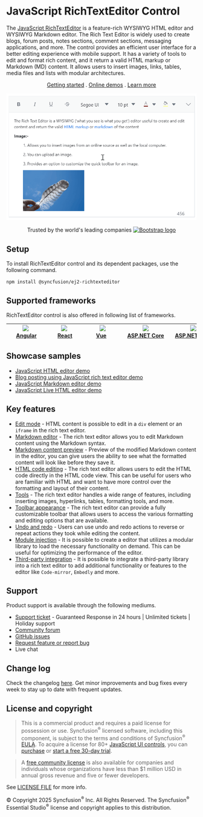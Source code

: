 # JavaScript RichTextEditor Control

The [JavaScript RichTextEditor](https://www.syncfusion.com/javascript-ui-controls/js-wysiwyg-rich-text-editor?utm_source=npm&utm_medium=listing&utm_campaign=javascript-richtexteditor-npm) is a feature-rich WYSIWYG HTML editor and WYSIWYG Markdown editor. The Rich Text Editor is widely used to create blogs, forum posts, notes sections, comment sections, messaging applications, and more. The control provides an efficient user interface for a better editing experience with mobile support. It has a variety of tools to edit and format rich content, and it return a valid HTML markup or Markdown (MD) content. It allows users to insert images, links, tables, media files and lists with modular architectures.

<p align="center">
    <a href="https://ej2.syncfusion.com/documentation/rich-text-editor/getting-started/?utm_source=npm&utm_medium=listing&utm_campaign=javascript-richtexteditor-npm">Getting started</a> . 
    <a href="https://ej2.syncfusion.com/demos/?utm_source=npm&utm_medium=listing&utm_campaign=javascript-richtexteditor-npm#/bootstrap5/rich-text-editor/tools.html">Online demos</a> . 
    <a href="https://www.syncfusion.com/javascript-ui-controls/js-wysiwyg-rich-text-editor?utm_source=npm&utm_medium=listing&utm_campaign=javascript-richtexteditor-npm">Learn more</a>
</p>
<p align="center">
    <img src="https://raw.githubusercontent.com/SyncfusionExamples/nuget-img/master/javascript/javascript-rich-text-editor.gif" alt="JavaScript RichTextEditor Control"/>
</p>
<p align="center">
Trusted by the world's leading companies
  <a href="https://www.syncfusion.com">
    <img src="https://raw.githubusercontent.com/SyncfusionExamples/nuget-img/master/syncfusion/syncfusion-trusted-companies.webp" alt="Bootstrap logo">
  </a>
</p>

## Setup

To install RichTextEditor control and its dependent packages, use the following command.

```
npm install @syncfusion/ej2-richtexteditor
```

## Supported frameworks

RichTextEditor control is also offered in following list of frameworks.

| [<img src="https://ej2.syncfusion.com/github/images/angular-new.svg" height="50" />](https://www.syncfusion.com/angular-ui-components?utm_medium=listing&utm_source=github)<br/>&nbsp;&nbsp;&nbsp;&nbsp;&nbsp;[Angular](https://www.syncfusion.com/angular-ui-components?utm_medium=listing&utm_source=github)&nbsp;&nbsp;&nbsp;&nbsp; | [<img src="https://ej2.syncfusion.com/github/images/react.svg"  height="50" />](https://www.syncfusion.com/react-ui-components?utm_medium=listing&utm_source=github)<br/>&nbsp;&nbsp;&nbsp;&nbsp;&nbsp;&nbsp;&nbsp;[React](https://www.syncfusion.com/react-ui-components?utm_medium=listing&utm_source=github)&nbsp;&nbsp;&nbsp;&nbsp;&nbsp;&nbsp; | [<img src="https://ej2.syncfusion.com/github/images/vue.svg" height="50" />](https://www.syncfusion.com/vue-ui-components?utm_medium=listing&utm_source=github)<br/>&nbsp;&nbsp;&nbsp;&nbsp;&nbsp;&nbsp;&nbsp;[Vue](https://www.syncfusion.com/vue-ui-components?utm_medium=listing&utm_source=github)&nbsp;&nbsp;&nbsp;&nbsp;&nbsp;&nbsp;&nbsp;&nbsp;&nbsp; | [<img src="https://ej2.syncfusion.com/github/images/netcore.svg" height="50" />](https://www.syncfusion.com/aspnet-core-ui-controls?utm_medium=listing&utm_source=github)<br/>&nbsp;&nbsp;[ASP.NET&nbsp;Core](https://www.syncfusion.com/aspnet-core-ui-controls?utm_medium=listing&utm_source=github)&nbsp;&nbsp; | [<img src="https://ej2.syncfusion.com/github/images/netmvc.svg" height="50" />](https://www.syncfusion.com/aspnet-mvc-ui-controls?utm_medium=listing&utm_source=github)<br/>&nbsp;&nbsp;[ASP.NET&nbsp;MVC](https://www.syncfusion.com/aspnet-mvc-ui-controls?utm_medium=listing&utm_source=github)&nbsp;&nbsp; | 
| :-----: | :-----: | :-----: | :-----: | :-----: |

## Showcase samples

* [JavaScript HTML editor demo](https://ej2.syncfusion.com/demos/?utm_source=npm&utm_medium=listing&utm_campaign=javascript-rich-text-editor-npm/#/bootstrap5/rich-text-editor/tools.html)
* [Blog posting using JavaScript rich text editor demo](https://ej2.syncfusion.com/demos/?utm_source=npm&utm_medium=listing&utm_campaign=javascript-rich-text-editor-npm/#/bootstrap5/rich-text-editor/blog-posting.html)
* [JavaScript Markdown editor demo](https://ej2.syncfusion.com/demos/?utm_source=npm&utm_medium=listing&utm_campaign=javascript-rich-text-editor-npm/#/bootstrap5/rich-text-editor/markdown-editor.html)
* [JavaScript Live HTML editor demo](https://ej2.syncfusion.com/demos/?utm_source=npm&utm_medium=listing&utm_campaign=javascript-rich-text-editor-npm/#/bootstrap5/rich-text-editor/online-html-editor.html)

## Key features

* [Edit mode](https://ej2.syncfusion.com/demos/?utm_source=npm&utm_medium=listing&utm_campaign=javascript-rich-text-editor-npm/#/bootstrap5/rich-text-editor/iframe.html) - HTML content is possible to edit in a `div` element or an `iframe` in the rich text editor.
* [Markdown editor](https://ej2.syncfusion.com/demos/?utm_source=npm&utm_medium=listing&utm_campaign=javascript-rich-text-editor-npm/#/bootstrap5/rich-text-editor/markdown-editor-preview.html) - The rich text editor allows you to edit Markdown content using the Markdown syntax.
* [Markdown content preview](https://ej2.syncfusion.com/demos/?utm_source=npm&utm_medium=listing&utm_campaign=javascript-rich-text-editor-npm/#/bootstrap5/rich-text-editor/markdown-editor-preview.html) - Preview of the modified Markdown content in the editor, you can give users the ability to see what the formatted content will look like before they save it.
* [HTML code editing](https://ej2.syncfusion.com/documentation/rich-text-editor/miscellaneous/?utm_source=npm&utm_medium=listing&utm_campaign=javascript-rich-text-editor-npm/#code-view) - The rich text editor allows users to edit the HTML code directly in the HTML code view. This can be useful for users who are familiar with HTML and want to have more control over the formatting and layout of their content.
* [Tools](https://ej2.syncfusion.com/documentation/rich-text-editor/toolbar.html?utm_source=npm&utm_medium=listing&utm_campaign=javascript-rich-text-editor-npm/#toolbar-items) - The rich text editor handles a wide range of features, including inserting images, hyperlinks, tables, formatting tools, and more.
* [Toolbar appearance](https://ej2.syncfusion.com/demos/?utm_source=npm&utm_medium=listing&utm_campaign=javascript-rich-text-editor-npm/#/bootstrap5/rich-text-editor/types.html) - The rich text editor can provide a fully customizable toolbar that allows users to access the various formatting and editing options that are available.
* [Undo and redo](https://ej2.syncfusion.com/documentation/rich-text-editor/miscellaneous.html?utm_source=npm&utm_medium=listing&utm_campaign=javascript-rich-text-editor-npm/#undoredo-manager) - Users can use undo and redo actions to reverse or repeat actions they took while editing the content.
* [Module injection](https://ej2.syncfusion.com/documentation/rich-text-editor/getting-started/?utm_source=npm&utm_medium=listing&utm_campaign=javascript-rich-text-editor-npm/#module-injection) - It is possible to create a editor that utilizes a modular library to load the necessary functionality on demand. This can be useful for optimizing the performance of the editor.
* [Third-party integration](https://ej2.syncfusion.com/documentation/rich-text-editor/third-party-integration/?utm_source=npm&utm_medium=listing&utm_campaign=javascript-rich-text-editor-npm) - It is possible to integrate a third-party library into a rich text editor to add additional functionality or features to the editor like `Code-mirror`, `Embedly` and more.

## Support

Product support is available through the following mediums.

* [Support ticket](https://support.syncfusion.com/support/tickets/create) - Guaranteed Response in 24 hours | Unlimited tickets | Holiday support
* [Community forum](https://www.syncfusion.com/forums/essential-js2?utm_source=npm&utm_medium=listing&utm_campaign=javascript-richtexteditor-npm)
* [GitHub issues](https://github.com/syncfusion/ej2-javascript-ui-controls/issues/new)
* [Request feature or report bug](https://www.syncfusion.com/feedback/javascript?utm_source=npm&utm_medium=listing&utm_campaign=javascript-richtexteditor-npm)
* Live chat

## Change log
 
Check the changelog [here](https://github.com/syncfusion/ej2-javascript-ui-controls/blob/master/controls/richtexteditor/CHANGELOG.md?utm_source=npm&utm_medium=listing&utm_campaign=javascript-rich-text-editor-npm). Get minor improvements and bug fixes every week to stay up to date with frequent updates.

## License and copyright

> This is a commercial product and requires a paid license for possession or use. Syncfusion<sup>®</sup> licensed software, including this component, is subject to the terms and conditions of Syncfusion<sup>®</sup> [EULA](https://www.syncfusion.com/eula/es/). To acquire a license for 80+ [JavaScript UI controls](https://www.syncfusion.com/javascript-ui-controls), you can [purchase](https://www.syncfusion.com/sales/products) or [start a free 30-day trial](https://www.syncfusion.com/account/manage-trials/start-trials).

> A [free community license](https://www.syncfusion.com/products/communitylicense) is also available for companies and individuals whose organizations have less than $1 million USD in annual gross revenue and five or fewer developers.

See [LICENSE FILE](https://github.com/syncfusion/ej2/blob/master/license?utm_source=npm&utm_medium=listing&utm_campaign=javascript-rich-text-editor-npm) for more info.

© Copyright 2025 Syncfusion<sup>®</sup> Inc. All Rights Reserved. The Syncfusion<sup>®</sup> Essential Studio<sup>®</sup> license and copyright applies to this distribution.
